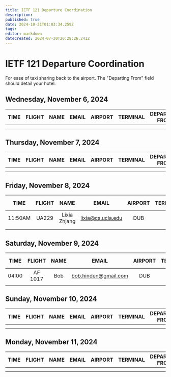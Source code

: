 ```yaml
---
title: IETF 121 Departure Coordination
description: 
published: true
date: 2024-10-31T01:03:34.259Z
tags: 
editor: markdown
dateCreated: 2024-07-30T20:28:26.241Z
---
```


# IETF 121 Departure Coordination
For ease of taxi sharing back to the airport. The "Departing From" field should detail your hotel. 

## Wednesday, November 6, 2024

| TIME | FLIGHT | NAME | EMAIL | AIRPORT | TERMINAL | DEPARTING FROM | NOTES |
|:----:|:------:|:----:|:-----:|:-------:|:--------:|:-----------:|:-----:|
|      |        |      |       |         |          |             |       |
|      |        |      |       |         |          |             |       |

## Thursday, November 7, 2024

| TIME | FLIGHT | NAME | EMAIL | AIRPORT | TERMINAL | DEPARTING FROM | NOTES |
|:----:|:------:|:----:|:-----:|:-------:|:--------:|:-----------:|:-----:|
|      |        |      |       |         |          |             |       |
|      |        |      |       |         |          |             |       |

## Friday, November 8, 2024

| TIME | FLIGHT | NAME | EMAIL | AIRPORT | TERMINAL | DEPARTING FROM | NOTES |
|:----:|:------:|:----:|:-----:|:-------:|:--------:|:-----------:|:-----:|
|  11:50AM | UA229 | Lixia Zhjang | lixia@cs.ucla.edu | DUB |2 | Travel Lodge  | to IAD  |
|      |        |      |       |         |          |             |       |
|      |        |      |       |         |          |             |       |


## Saturday, November 9, 2024

| TIME | FLIGHT | NAME | EMAIL | AIRPORT | TERMINAL | DEPARTING FROM | NOTES |
|:----:|:------:|:----:|:-----:|:-------:|:--------:|:-----------:|:-----:|
|  04:00 | AF 1017 | Bob | bob.hinden@gmail.com | DUB |1 | Travel Lodge  | to Paris  |
|      |        |      |       |         |          |             |       |


## Sunday, November 10, 2024

| TIME | FLIGHT | NAME | EMAIL | AIRPORT | TERMINAL | DEPARTING FROM | NOTES |
|:----:|:------:|:----:|:-----:|:-------:|:--------:|:-----------:|:-----:|
|      |        |      |       |         |          |             |       |
|      |        |      |       |         |          |             |       |

## Monday, November 11, 2024

| TIME | FLIGHT | NAME | EMAIL | AIRPORT | TERMINAL | DEPARTING FROM | NOTES |
|:----:|:------:|:----:|:-----:|:-------:|:--------:|:-----------:|:-----:|
|      |        |      |       |         |          |             |       |
|      |        |      |       |         |          |             |       |